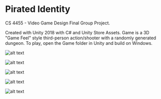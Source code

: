 # Pirated Identity
CS 4455 - Video Game Design Final Group Project.

Created with Unity 2018 with C# and Unity Store Assets. Game is a 3D "Game Feel" style third-person action/shooter with a randomly generated dungeon. To play, open the Game folder in Unity and build on Windows.

<p align="center">
  
  ![alt text](https://github.com/Johnnyhoboy/Pirated-Identity/blob/master/Info/img/MainMenu.png)

  ![alt text](https://github.com/Johnnyhoboy/Pirated-Identity/blob/master/Info/img/Story.png)

  ![alt text](https://github.com/Johnnyhoboy/Pirated-Identity/blob/master/Info/img/Color.png)

  ![alt text](https://github.com/Johnnyhoboy/Pirated-Identity/blob/master/Info/img/Bridge.png)

  ![alt text](https://github.com/Johnnyhoboy/Pirated-Identity/blob/master/Info/img/Boat.png)
  
</p>
